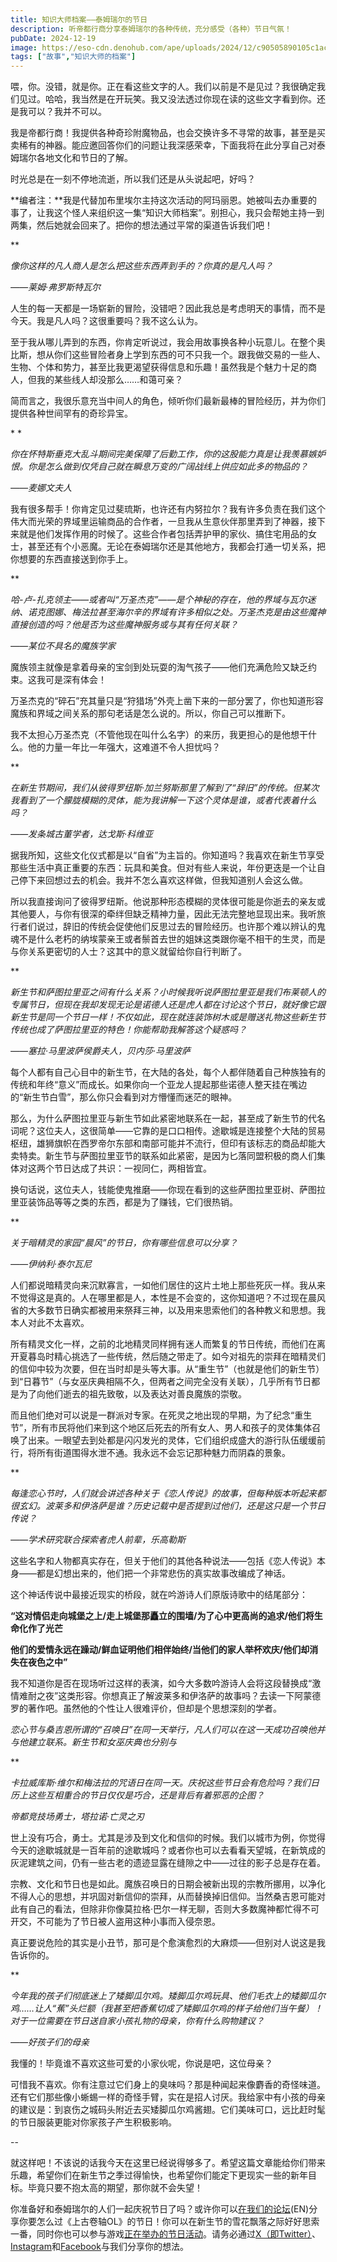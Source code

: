 ```yaml
---
title: 知识大师档案——泰姆瑞尔的节日
description: 听帝都行商分享泰姆瑞尔的各种传统，充分感受（各种）节日气氛！
pubDate: 2024-12-19
image: https://eso-cdn.denohub.com/ape/uploads/2024/12/c90505890105c1ac92014d898a6eb32f133356.jpg
tags: ["故事","知识大师的档案"]
---
```


喂，你。没错，就是你。正在看这些文字的人。我们以前是不是见过？我很确定我们见过。哈哈，我当然是在开玩笑。我又没法透过你现在读的这些文字看到你。还是我可以？我并不可以。

我是帝都行商！我提供各种奇珍附魔物品，也会交换许多不寻常的故事，甚至是买卖稀有的神器。能应邀回答你们的问题让我深感荣幸，下面我将在此分享自己对泰姆瑞尔各地文化和节日的了解。

时光总是在一刻不停地流逝，所以我们还是从头说起吧，好吗？

**编者注：**我是代替加布里埃尔主持这次活动的阿玛丽恩。她被叫去办重要的事了，让我这个怪人来组织这一集“知识大师档案”。别担心，我只会帮她主持一到两集，然后她就会回来了。把你的想法通过平常的渠道告诉我们吧！

**

_像你这样的凡人商人是怎么把这些东西弄到手的？你真的是凡人吗？_

_——莱姆·弗罗斯特瓦尔_

人生的每一天都是一场崭新的冒险，没错吧？因此我总是考虑明天的事情，而不是今天。我是凡人吗？这很重要吗？我不这么认为。

至于我从哪儿弄到的东西，你肯定听说过，我会用故事换各种小玩意儿。在整个奥比斯，想从你们这些冒险者身上学到东西的可不只我一个。跟我做交易的一些人、生物、个体和势力，甚至比我更渴望获得信息和乐趣！虽然我是个魅力十足的商人，但我的某些线人却没那么……和蔼可亲？

简而言之，我很乐意充当中间人的角色，倾听你们最新最棒的冒险经历，并为你们提供各种世间罕有的奇珍异宝。

* *

_你在怀特斯垂克大乱斗期间完美保障了后勤工作，你的这股能力真是让我羡慕嫉妒恨。你是怎么做到仅凭自己就在瞬息万变的广阔战线上供应如此多的物品的？_

_——麦娜文夫人_

我有很多帮手！你肯定见过斐琉斯，也许还有内努拉尔？我有许多负责在我们这个伟大而光荣的界域里运输商品的合作者，一旦我从生意伙伴那里弄到了神器，接下来就是他们发挥作用的时候了。这些合作者包括弄护甲的家伙、搞住宅用品的女士，甚至还有个小恶魔。无论在泰姆瑞尔还是其他地方，我都会打通一切关系，把你想要的东西直接送到你手上。

**

_哈-卢-扎克领主——或者叫“万圣杰克”——是个神秘的存在，他的界域与瓦尔迷纳、诺克图娜、梅法拉甚至海尔辛的界域有许多相似之处。万圣杰克是由这些魔神直接创造的吗？他是否为这些魔神服务或与其有任何关联？_

_——某位不具名的魔族学家_

魔族领主就像是拿着母亲的宝剑到处玩耍的淘气孩子——他们充满危险又缺乏约束。这我可是深有体会！

万圣杰克的“碎石”充其量只是“狩猎场”外壳上凿下来的一部分罢了，你也知道形容魔族和界域之间关系的那句老话是怎么说的。所以，你自己可以推断下。

我不太担心万圣杰克（不管他现在叫什么名字）的来历，我更担心的是他想干什么。他的力量一年比一年强大，这难道不令人担忧吗？

**

_在新生节期间，我们从彼得罗纽斯·加兰努斯那里了解到了“辞旧”的传统。但某次我看到了一个朦胧模糊的灵体，能为我讲解一下这个灵体是谁，或者代表着什么吗？_

_——发条城古董学者，达戈斯·科维亚_

据我所知，这些文化仪式都是以“自省”为主旨的。你知道吗？我喜欢在新生节享受那些生活中真正重要的东西：玩具和美食。但对有些人来说，年份更迭是一个让自己停下来回想过去的机会。我并不怎么喜欢这样做，但我知道别人会这么做。

所以我直接询问了彼得罗纽斯。他说那种形态模糊的灵体很可能是你逝去的亲友或其他要人，与你有很深的牵绊但缺乏精神力量，因此无法完整地显现出来。我听旅行者们说过，辞旧的传统会促使他们反思过去的冒险经历。也许那个难以辨认的鬼魂不是什么老朽的纳埃蒙亲王或者鬃首去世的姐妹这类跟你毫不相干的生灵，而是与你关系更密切的人士？这其中的意义就留给你自行判断了。

**

_新生节和萨图拉里亚之间有什么关系？小时候我听说萨图拉里亚是我们布莱顿人的专属节日，但现在我却发现无论是诺德人还是虎人都在讨论这个节日，就好像它跟新生节是同一个节日一样！不仅如此，现在就连装饰树木或是赠送礼物这些新生节传统也成了萨图拉里亚的特色！你能帮助我解答这个疑惑吗？_

_——塞拉·马里波萨侯爵夫人，贝内莎·马里波萨_

每个人都有自己心目中的新生节，在大陆的各处，每个人都伴随着自己种族独有的传统和年终“意义”而成长。如果你向一个亚龙人提起那些诺德人整天挂在嘴边的“新生节白雪”，那么你只会看到对方懵懂而迷茫的眼神。

那么，为什么萨图拉里亚与新生节如此紧密地联系在一起，甚至成了新生节的代名词呢？这位夫人，这很简单——它靠的是口口相传。途歇城是连接整个大陆的贸易枢纽，雄狮旗帜在西罗帝尔东部和南部可能并不流行，但印有该标志的商品却能大卖特卖。新生节与萨图拉里亚节的联系如此紧密，是因为匕落同盟积极的商人们集体对这两个节日达成了共识：一视同仁，两相皆宜。

换句话说，这位夫人，钱能使鬼推磨——你现在看到的这些萨图拉里亚树、萨图拉里亚装饰品等等之类的东西，都是为了赚钱，它们很热销。

**

_关于暗精灵的家园“晨风”的节日，你有哪些信息可以分享？_

_——伊纳利·泰尔瓦尼_

人们都说暗精灵向来沉默寡言，一如他们居住的这片土地上那些死灰一样。我从来不觉得这是真的。人在哪里都是人，本性是不会变的，这你知道吧？不过现在晨风省的大多数节日确实都被用来祭拜三神，以及用来思索他们的各种教义和思想。我本人对此不太喜欢。

所有精灵文化一样，之前的北地精灵同样拥有迷人而繁复的节日传统，而他们在离开夏暮岛时精心挑选了一些传统，然后随之带走了。如今对祖先的崇拜在暗精灵们的信仰中较为次要，但在当时却是头等大事。从“重生节”（也就是他们的新生节）到“日暮节”（与女巫庆典相隔不久，但两者之间完全没有关联），几乎所有节日都是为了向他们逝去的祖先致敬，以及表达对善良魔族的崇敬。

而且他们绝对可以说是一群派对专家。在死灵之地出现的早期，为了纪念“重生节”，所有市民将他们来到这个地区后死去的所有女人、男人和孩子的灵体集体召唤了出来。一眼望去到处都是闪闪发光的灵体，它们组织成盛大的游行队伍缓缓前行，将所有街道围得水泄不通。我永远不会忘记那种魅力而阴森的景象。

**

_每逢恋心节时，人们就会讲述各种关于《恋人传说》的故事，但每种版本听起来都很玄幻。波莱多和伊洛萨是谁？历史记载中是否提到过他们，还是这只是一个节日传说？_

_——学术研究联合探索者虎人前辈，乐高勒斯_

这些名字和人物都真实存在，但关于他们的其他各种说法——包括《恋人传说》本身——都是幻想出来的，他们把一个非常悲伤的真实故事改编成了神话。

这个神话传说中最接近现实的桥段，就在吟游诗人们原版诗歌中的结尾部分：

**“这对情侣走向城堡之上/走上城堡那矗立的围墙/为了心中更高尚的追求/他们将生命化作了光芒**

**他们的爱情永远在躁动/鲜血证明他们相伴始终/当他们的家人举杯欢庆/他们却消失在夜色之中”**

我不知道你是否在现场听过这样的表演，如今大多数吟游诗人会将这段替换成“激情难耐之夜”这类形容。你想真正了解波莱多和伊洛萨的故事吗？去读一下阿蒙德罗的著作吧。虽然他的个性让人很难评价，但却是个思想深刻的学者。

_恋心节与桑吉恩所谓的“召唤日”在同一天举行，凡人们可以在这一天成功召唤他并与他建立联系。新生节和女巫庆典也分别与_

**

_卡拉威库斯·维尔和梅法拉的咒语日在同一天。庆祝这些节日会有危险吗？我们日历上这些互相重合的节日仅仅是巧合，还是背后有着邪恶的企图？_

_帝都竞技场勇士，塔拉诺·亡灵之刃_

世上没有巧合，勇士。尤其是涉及到文化和信仰的时候。我们以城市为例，你觉得今天的途歇城就是一百年前的途歇城吗？或者你也可以去看看天望城，在新筑成的灰泥建筑之间，仍有一些古老的遗迹显露在缝隙之中——过往的影子总是存在着。

宗教、文化和节日也是如此。魔族召唤日的日期会被新出现的宗教所挪用，以净化不得人心的思想，并巩固对新信仰的崇拜，从而替换掉旧信仰。当然桑吉恩可能对此有自己的看法，但除非你像莫拉格·巴尔一样无聊，否则大多数魔神都忙得不可开交，不可能为了节日被人盗用这种小事而入侵奈恩。

真正要说危险的其实是小丑节，那可是个愈演愈烈的大麻烦——但别对人说这是我告诉你的。

**

_今年我的孩子们彻底迷上了矮脚瓜尔鸡。矮脚瓜尔鸡玩具、他们毛衣上的矮脚瓜尔鸡……让人“蕉”头烂额（我甚至把香蕉切成了矮脚瓜尔鸡的样子给他们当午餐）！对于一位需要在节日送自家小孩礼物的母亲，你有什么购物建议？_

_——好孩子们的母亲_

我懂的！毕竟谁不喜欢这些可爱的小家伙呢，你说是吧，这位母亲？

可惜我不喜欢。你有注意过它们身上的臭味吗？那是种闻起来像麝香的奇怪味道。还有它们那些像小蜥蜴一样的奇怪手臂，实在是招人讨厌。我给家中有小孩的母亲的建议是：到哀伤之城码头附近去买矮脚瓜尔鸡酱翅。它们美味可口，远比赶时髦的节日服装更能对你家孩子产生积极影响。

\--

就这样吧！不该说的话我今天在这里已经说得够多了。希望这篇文章能给你们带来乐趣，希望你们在新生节之季过得愉快，也希望你们能定下更现实一些的新年目标。毕竟只要不抱太高的期望，那你就不会失望！

你准备好和泰姆瑞尔的人们一起庆祝节日了吗？或许你可以[在我们的论坛](https://forums.elderscrollsonline.com/en/categories/lore)(EN)分享你要怎么过《上古卷轴OL》的节日！你可以在新生节的雪花飘落之际好好思索一番，同时你也可以参与游戏[正在举办的节日活动](/news/post/67311)。请务必通过[X（即Twitter）](https://twitter.com/TESOnline)、[Instagram](https://www.instagram.com/elderscrollsonline/)和[Facebook](https://www.facebook.com/elderscrollsonline)与我们分享你的想法。 
